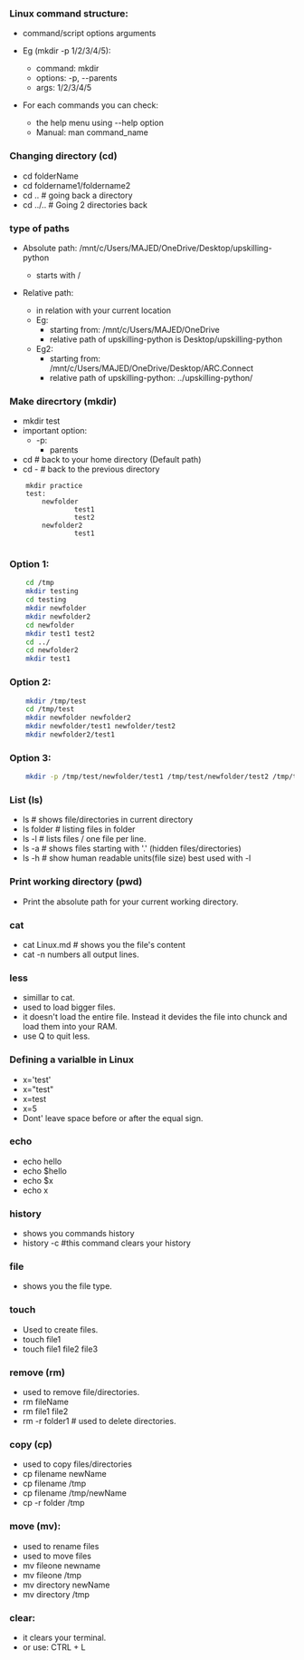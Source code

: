 ### Linux command structure:
* command/script options arguments
* Eg (mkdir -p 1/2/3/4/5):
    * command: mkdir
    * options: -p, --parents
    * args: 1/2/3/4/5

* For each commands you can check:
    * the help menu using --help option
    * Manual: man command_name


### Changing directory (cd)
* cd folderName
* cd foldername1/foldername2
* cd .. # going back a directory
* cd ../.. # Going 2 directories back

### type of paths
* Absolute path: /mnt/c/Users/MAJED/OneDrive/Desktop/upskilling-python
    *   starts with /

* Relative path:
    * in relation with your current location
    * Eg:
        *   starting from:  /mnt/c/Users/MAJED/OneDrive
        *   relative path of upskilling-python is Desktop/upskilling-python
    * Eg2:
        * starting from: /mnt/c/Users/MAJED/OneDrive/Desktop/ARC.Connect
        * relative path of upskilling-python: ../upskilling-python/


### Make direcrtory (mkdir)
* mkdir test
* important option:
    * -p:
        * parents
* cd  # back to your home directory (Default path)
* cd - # back to the previous directory

```
    mkdir practice
    test:
        newfolder
                test1
                test2
        newfolder2
                test1
        

```

### Option 1:
```bash
    cd /tmp
    mkdir testing
    cd testing
    mkdir newfolder
    mkdir newfolder2
    cd newfolder
    mkdir test1 test2
    cd ../
    cd newfolder2
    mkdir test1

```


### Option 2:

```bash
    mkdir /tmp/test
    cd /tmp/test
    mkdir newfolder newfolder2
    mkdir newfolder/test1 newfolder/test2
    mkdir newfolder2/test1

```

### Option 3:

```bash
    mkdir -p /tmp/test/newfolder/test1 /tmp/test/newfolder/test2 /tmp/test/newfolder2/test1
```


### List (ls)
* ls # shows file/directories in current directory
* ls folder # listing files in folder
* ls -l  # lists files / one file per line.
* ls -a # shows files starting with '.' (hidden files/directories)
* ls -h # show human readable units(file size) best used with -l

### Print working directory (pwd)
* Print the absolute path for your current working directory.


### cat 
* cat Linux.md # shows you the file's content
* cat -n numbers all output lines.


### less
* simillar to cat.
* used to load bigger files.
* it doesn't load the entire file. Instead it devides the file into chunck and load them into your RAM.
* use Q to quit less.

### Defining a varialble in Linux
* x='test'
* x="test"
* x=test
* x=5
* Dont' leave space before or after the equal sign.

### echo
* echo hello
* echo $hello
* echo $x
* echo x

### history
* shows you commands history
* history -c #this command clears your history


### file
* shows you the file type.

### touch
* Used to create files.
* touch file1
* touch file1 file2 file3

### remove (rm) 
* used to remove file/directories.
* rm fileName
* rm file1 file2
* rm -r folder1 # used to delete directories.

### copy (cp)
* used to copy files/directories
* cp filename newName
* cp filename /tmp
* cp filename /tmp/newName
* cp -r folder /tmp


### move (mv):
* used to rename files
* used to move files
* mv fileone newname
* mv fileone /tmp
* mv directory newName
* mv directory /tmp

### clear:
* it clears your terminal.
* or use: CTRL + L